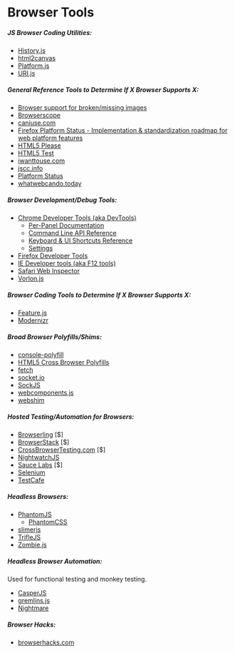 # Browser Tools

##### JS Browser Coding Utilities:

* [History.js](https://github.com/browserstate/history.js)
* [html2canvas](https://github.com/niklasvh/html2canvas)
* [Platform.js](https://github.com/bestiejs/platform.js)
* [URI.js](http://medialize.github.io/URI.js/)

##### General Reference Tools to Determine If X Browser Supports X:

* [Browser support for broken/missing images](http://codepen.io/bartveneman/full/qzCte/)
* [Browserscope](http://www.browserscope.org/)
* [caniuse.com](http://caniuse.com/)
* [Firefox Platform Status - Implementation & standardization roadmap for web platform features](https://platform-status.mozilla.org/)
* [HTML5 Please](http://html5please.com/)
* [HTML5 Test](https://html5test.com/)
* [iwanttouse.com](http://www.iwanttouse.com/)
* [jscc.info](http://jscc.info/)
* [Platform Status](https://dev.modern.ie/platform/status/)
* [whatwebcando.today](https://whatwebcando.today/)

##### Browser Development/Debug Tools:

* [Chrome Developer Tools (aka DevTools)](https://developers.google.com/web/tools/?hl=en)
  * [Per-Panel Documentation](https://developers.google.com/web/tools/chrome-devtools/#docs)
  * [Command Line API Reference](https://developers.google.com/web/tools/javascript/command-line/command-line-reference?hl=en)
  * [Keyboard & UI Shortcuts Reference](https://developers.google.com/web/tools/iterate/inspect-styles/shortcuts)
  * [Settings](https://developer.chrome.com/devtools/docs/settings)
* [Firefox Developer Tools](https://developer.mozilla.org/en-US/docs/Tools)
* [IE Developer tools (aka F12 tools)](https://dev.modern.ie/platform/documentation/f12-devtools-guide/)
* [Safari Web Inspector](https://developer.apple.com/safari/tools/)
* [Vorlon.js](http://vorlonjs.com/)

##### Browser Coding Tools to Determine If X Browser Supports X:

* [Feature.js](http://featurejs.com/)
* [Modernizr](https://modernizr.com/)

##### Broad Browser Polyfills/Shims:

* [console-polyfill](https://github.com/paulmillr/console-polyfill)
* [HTML5 Cross Browser Polyfills](https://github.com/Modernizr/Modernizr/wiki/HTML5-Cross-browser-Polyfills)
* [fetch](https://github.com/github/fetch)
* [socket.io](http://socket.io/)
* [SockJS](https://github.com/sockjs/sockjs-client)
* [webcomponents.js](https://github.com/WebComponents/webcomponentsjs)
* [webshim](https://afarkas.github.io/webshim/demos/)

##### Hosted Testing/Automation for Browsers:

* [Browserling](https://www.browserling.com/) [$]
* [BrowserStack](https://www.browserstack.com) [$]
* [CrossBrowserTesting.com](http://crossbrowsertesting.com/) [$]
* [NightwatchJS](http://nightwatchjs.org/)
* [Sauce Labs](https://saucelabs.com/) [$]
* [Selenium](http://www.seleniumhq.org/)
* [TestCafe](https://github.com/DevExpress/testcafe)

##### Headless Browsers:

* [PhantomJS](http://phantomjs.org/)
  * [PhantomCSS](https://github.com/Huddle/PhantomCSS)
* [slimerjs](http://slimerjs.org/)
* [TrifleJS](http://triflejs.org/)
* [Zombie.js](http://zombie.js.org/)

##### Headless Browser Automation:

Used for functional testing and monkey testing.

* [CasperJS](http://casperjs.org/)
* [gremlins.js](https://github.com/marmelab/gremlins.js)
* [Nightmare](https://github.com/segmentio/nightmare)

##### Browser Hacks:

* [browserhacks.com](http://browserhacks.com/)

































 






